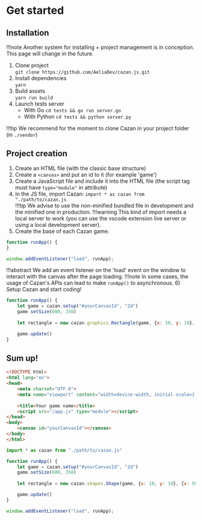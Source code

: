 # Get started

## Installation

!!!note
    Another system for installing + project management is in conception. This page will change in the future.

1) Clone project  
   ``git clone https://github.com/AeliaDev/cazan.js.git``  
2) Install dependencies  
   ``yarn``  
3) Build assets  
   ``yarn run build``  
4) Launch tests server  
    - With Go ``cd tests && go run server.go``  
    - With Python ``cd tests && python server.py``  

!!!tip
    We recommend for the moment to clone Cazan in your project folder (in `./vendor`)

## Project creation

1) Create an HTML file (with the classic base structure)  
2) Create a `<canvas>` and put an id to it (for example 'game')  
3) Create a JavaScript file and include it into the HTML file (the script tag must have `type="module"` in attribute)  
4) In the JS file, import Cazan: ``import * as cazan from "./path/to/cazan.js``  
!!!tip 
        We advise to use the non-minified bundled file in development and the minified one in production.
!!!warning
        This kind of import needs a local server to work (you can use the vscode extension live server or using a local development server).
5) Create the base of each Cazan game: 
````js title="app.js"
function runApp() {
}

window.addEventListener("load", runApp);
````
!!!abstract
        We add an event listener on the 'load' event on the window to interact with the canvas after the page loading.
!!!note
        In some cases, the usage of Cazan's APIs can lead to make ``runApp()`` to asynchronous.
6) Setup Cazan and start coding!
````js title="app.js" hl_lines="2-7"
function runApp() {
    let game = cazan.setup("#yourCanvasId", "2d")
    game.setSize(600, 350)
    
    let rectangle = new cazan.graphics.Rectangle(game, {x: 10, y: 10}, {x: 50, y: 50})

    game.update()
}
````

## Sum up!

````html title="index.html"
<!DOCTYPE html>
<html lang="en">
<head>
    <meta charset="UTF-8">
    <meta name="viewport" content="width=device-width, initial-scale=1.0">
    
    <title>Your game name</title>
    <script src="/app.js" type="module"></script>
</head>
<body>
    <canvas id="yourCanvasId"></canvas>
</body>
</html>
````

````js title="app.js"
import * as cazan from "./path/to/cazan.js"

function runApp() {
    let game = cazan.setup("#yourCanvasId", "2d")
    game.setSize(600, 350)
    
    let rectangle = new cazan.shapes.Shape(game, {x: 10, y: 10}, {x: 50, y: 50})

    game.update()
}

window.addEventListener("load", runApp);
````